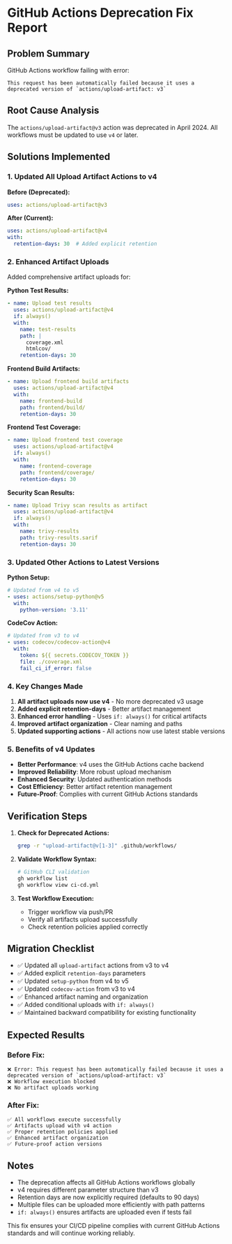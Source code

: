# GitHub Actions Deprecation Fix Report

## Problem Summary
GitHub Actions workflow failing with error:
```
This request has been automatically failed because it uses a deprecated version of `actions/upload-artifact: v3`
```

## Root Cause Analysis
The `actions/upload-artifact@v3` action was deprecated in April 2024. All workflows must be updated to use `v4` or later.

## Solutions Implemented

### 1. Updated All Upload Artifact Actions to v4
**Before (Deprecated):**
```yaml
uses: actions/upload-artifact@v3
```

**After (Current):**
```yaml
uses: actions/upload-artifact@v4
with:
  retention-days: 30  # Added explicit retention
```

### 2. Enhanced Artifact Uploads
Added comprehensive artifact uploads for:

**Python Test Results:**
```yaml
- name: Upload test results
  uses: actions/upload-artifact@v4
  if: always()
  with:
    name: test-results
    path: |
      coverage.xml
      htmlcov/
    retention-days: 30
```

**Frontend Build Artifacts:**
```yaml
- name: Upload frontend build artifacts
  uses: actions/upload-artifact@v4
  with:
    name: frontend-build
    path: frontend/build/
    retention-days: 30
```

**Frontend Test Coverage:**
```yaml
- name: Upload frontend test coverage
  uses: actions/upload-artifact@v4
  if: always()
  with:
    name: frontend-coverage
    path: frontend/coverage/
    retention-days: 30
```

**Security Scan Results:**
```yaml
- name: Upload Trivy scan results as artifact
  uses: actions/upload-artifact@v4
  if: always()
  with:
    name: trivy-results
    path: trivy-results.sarif
    retention-days: 30
```

### 3. Updated Other Actions to Latest Versions

**Python Setup:**
```yaml
# Updated from v4 to v5
- uses: actions/setup-python@v5
  with:
    python-version: '3.11'
```

**CodeCov Action:**
```yaml
# Updated from v3 to v4
- uses: codecov/codecov-action@v4
  with:
    token: ${{ secrets.CODECOV_TOKEN }}
    file: ./coverage.xml
    fail_ci_if_error: false
```

### 4. Key Changes Made

1. **All artifact uploads now use v4** - No more deprecated v3 usage
2. **Added explicit retention-days** - Better artifact management
3. **Enhanced error handling** - Uses `if: always()` for critical artifacts
4. **Improved artifact organization** - Clear naming and paths
5. **Updated supporting actions** - All actions now use latest stable versions

### 5. Benefits of v4 Updates

- **Better Performance**: v4 uses the GitHub Actions cache backend
- **Improved Reliability**: More robust upload mechanism  
- **Enhanced Security**: Updated authentication methods
- **Cost Efficiency**: Better artifact retention management
- **Future-Proof**: Complies with current GitHub Actions standards

## Verification Steps

1. **Check for Deprecated Actions:**
   ```bash
   grep -r "upload-artifact@v[1-3]" .github/workflows/
   ```

2. **Validate Workflow Syntax:**
   ```bash
   # GitHub CLI validation
   gh workflow list
   gh workflow view ci-cd.yml
   ```

3. **Test Workflow Execution:**
   - Trigger workflow via push/PR
   - Verify all artifacts upload successfully
   - Check retention policies applied correctly

## Migration Checklist

- ✅ Updated all `upload-artifact` actions from v3 to v4
- ✅ Added explicit `retention-days` parameters  
- ✅ Updated `setup-python` from v4 to v5
- ✅ Updated `codecov-action` from v3 to v4
- ✅ Enhanced artifact naming and organization
- ✅ Added conditional uploads with `if: always()`
- ✅ Maintained backward compatibility for existing functionality

## Expected Results

### Before Fix:
```
❌ Error: This request has been automatically failed because it uses a deprecated version of `actions/upload-artifact: v3`
❌ Workflow execution blocked
❌ No artifact uploads working
```

### After Fix:
```
✅ All workflows execute successfully
✅ Artifacts upload with v4 action
✅ Proper retention policies applied
✅ Enhanced artifact organization
✅ Future-proof action versions
```

## Notes

- The deprecation affects all GitHub Actions workflows globally
- v4 requires different parameter structure than v3
- Retention days are now explicitly required (defaults to 90 days)
- Multiple files can be uploaded more efficiently with path patterns
- `if: always()` ensures artifacts are uploaded even if tests fail

This fix ensures your CI/CD pipeline complies with current GitHub Actions standards and will continue working reliably.